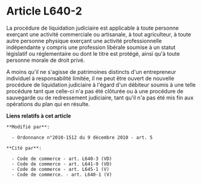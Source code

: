 # Article L640-2

La procédure de liquidation judiciaire est applicable à toute personne exerçant une activité commerciale ou artisanale, à
tout agriculteur, à toute autre personne physique exerçant une activité professionnelle indépendante y compris une profession
libérale soumise à un statut législatif ou réglementaire ou dont le titre est protégé, ainsi qu'à toute personne morale de
droit privé. 

A moins qu'il ne s'agisse de patrimoines distincts d'un entrepreneur individuel à responsabilité limitée, il ne peut être
ouvert de nouvelle procédure de liquidation judiciaire à l'égard d'un débiteur soumis à une telle procédure tant que celle-ci
n'a pas été clôturée ou à une procédure de sauvegarde ou de redressement judiciaire, tant qu'il n'a pas été mis fin aux
opérations du plan qui en résulte.

**Liens relatifs à cet article**

	**Modifié par**:

	  - Ordonnance n°2010-1512 du 9 décembre 2010 - art. 5

	**Cité par**:

	  - Code de commerce - art. L640-3 (VD)
	  - Code de commerce - art. L641-9 (VD)
	  - Code de commerce - art. L645-1 (V)
	  - Code de commerce. - art. L640-1 (V)
